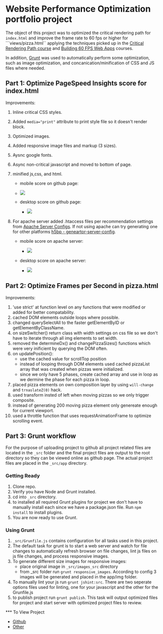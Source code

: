 # Website Performance Optimization portfolio project

The object of this project was to optimized the critical rendering path for ```index.html``` and improve the frame rate to 60 fps or higher for ```views/pizza.html`` applying the techniques picked up in the [Critical Rendering Path course](https://www.udacity.com/course/ud884) and [Building 60 FPS Web Apps](https://www.udacity.com/course/browser-rendering-optimization--ud860) courses.

In addition, [Grunt](http://gruntjs.com/) was used to automatically perform some optimization, such as image optimization, and concanication/minification of CSS and JS files where needed.



## Part 1: Optimize PageSpeed Insights score for index.html

Improvements:

1. Inline critical CSS styles.
2. Added ```media="print"``` attribute to print style file so it doesn't render block.
3. Optimized images.
4. Added responsive image files and markup (3 sizes).
5. Aysnc google fonts.
5. Async non-critical javascript and moved to bottom of page.
6. minified js,css, and html.
	* mobile score on github page:
	* ![](http://i.imgur.com/JrVlmWR.png)

 	* desktop score on github page:
		* ![](http://i.imgur.com/wsZfGUQ.png)

7. For apache server added .htaccess files per recommendation settings from [Apache Server Configs](https://github.com/h5bp/server-configs-apache). If not using apache can try generating one for other platforms [h5bp - geneartor-server-config](https://github.com/h5bp/generator-server-configs).

	* mobile score on apache server:
		* ![](http://i.imgur.com/9YSuCji.png)

	* desktop score on apache server:
		* ![](http://i.imgur.com/0GSTomo.png)

## Part 2: Optimize Frames per Second in pizza.html

Improvements:

1. 'use strict' at function level on any functions that were modified or added for better compatability.
2. cached DOM elements outside loops where possible.
3. changed querySelectAll to the faster getElementByID or getElementByClassName.
4. on sizeSwitcher() return class with width settings on css file so we don't have to iterate through all img elements to set width.
5. removed the determineDx() and changePizzaSizes() functions which were very inificient by querying the DOM often.
6. on updatePosition():
	* use the cached value for scrollTop position
	* instead of looping through DOM elements used cached pizzaList array that was created when pizzas were initialized.
	* since we only have 5 phases, create cached array and use in loop as we dermine the phase for each pizza in loop.
7. placed pizza elements on own composition layer by using ```will-change``` and ```trnaslateZ(0)``` hack.
8. used transform insted of left when moving pizzas so we only trigger composite.
9. instead of generating 200 moving pizza element only genereate enough for current viewport.
10. used a throttle function that uses requestAnimationFrame to optimize scrolling event.

## Part 3: Grunt workflow

For the purpose of uploading project to github all project related files are located in the ```_src``` folder and the final project files are output to the root directory so they can be viewed online as github page. The actual project files are placed in the ```_src/app``` directory.

### Getting Ready

1. Clone repo.
2. Verify you have Node and Grunt installed.
3. cd into ```_src``` directory.
4. to installed all required Grunt plugins for project we don't have to manually install each since we have a package.json file.  Run ```npm install``` to install plugins.
5. You are now ready to use Grunt.

### Using Grunt

1. ```_src/Grunfile.js``` contains configuration for all tasks used in this project.
2. The default task for grunt is to start a web server and watch for file changes to automatically refresh browser on file changes, lint js files on js file changes, and process responsive images. 
3. To generate different size images for responsive images:
	* place original image in ```_src/images_src``` directory
	* from _src folder run ```grunt responsive_images```.  According to config 3 images will be generated and placed in the app/img folder.
4. To manually lint your js run ```grunt jshint:src```. There are two seperate options files used for linting, one for your javascript and the other for the Grunfile.js
5. to publish project run ```grunt publish```.  This task will output optimized files for project and start server with optimized project files to review.



*** To View Project

* [Github](http://javsalazar.github.io/frontend-nanodegree-mobile-portfolio/)
* [Other](http://p4.xjav.com)

























